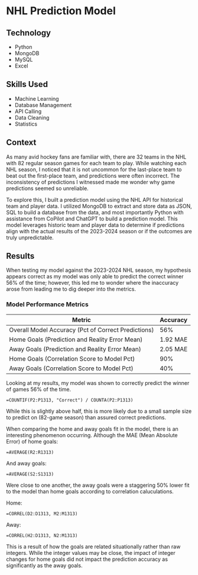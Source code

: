 # NHL Prediction Model

## Technology
- Python
- MongoDB
- MySQL
- Excel  

## Skills Used 
- Machine Learning
- Database Management
- API Calling
- Data Cleaning
- Statistics  

## Context  
As many avid hockey fans are familiar with, there are 32 teams in the NHL with 82 regular season games for each team to play. While watching each NHL season, I noticed that it is not uncommon for the last-place team to beat out the first-place team, and predictions were often incorrect. The inconsistency of predictions I witnessed made me wonder why game predictions seemed so unreliable.  

To explore this, I built a prediction model using the NHL API for historical team and player data. I utilized MongoDB to extract and store data as JSON, SQL to build a database from the data, and most importantly Python with assistance from CoPilot and ChatGPT to build a prediction model. This model leverages historic team and player data to determine if predictions align with the actual results of the 2023-2024 season or if the outcomes are truly unpredictable.  

## Results  
When testing my model against the 2023-2024 NHL season, my hypothesis appears correct as my model was only able to predict the correct winner 56% of the time; however, this led me to wonder where the inaccuracy arose from leading me to dig deeper into the metrics.  

### Model Performance Metrics  

| Metric | Accuracy |
|------------------------------------------------|------------|
| Overall Model Accuracy (Pct of Correct Predictions) | 56% |
| Home Goals (Prediction and Reality Error Mean) | 1.92 MAE |
| Away Goals (Prediction and Reality Error Mean) | 2.05 MAE |
| Home Goals (Correlation Score to Model Pct) | 90% |
| Away Goals (Correlation Score to Model Pct) | 40% |

Looking at my results, my model was shown to correctly predict the winner of games 56% of the time.
```excel 
=COUNTIF(P2:P1313, "Correct") / COUNTA(P2:P1313)
```
While this is slightly above half, this is more likely due to a small sample size to predict on (82-game season) than assured correct predictions.  

When comparing the home and away goals fit in the model, there is an interesting phenomenon occurring. Although the MAE (Mean Absolute Error) of home goals: 

```excel 
=AVERAGE(R2:R1313) 
``` 
And away goals: 

```excel
=AVERAGE(S2:S1313)
```
Were close to one another, the away goals were a staggering 50% lower fit to the model than home goals according to correlation caluculations.

Home: 
```excel 
=CORREL(D2:D1313, M2:M1313)
```

Away: 
```excel 
=CORREL(H2:D1313, N2:M1313)
``` 
This is a result of how the goals are related situationally rather than raw integers. While the integer values may be close, the impact of integer changes for home goals did not impact the prediction accuracy as significantly as the away goals.  
